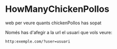 # HowManyChickenPollos
web per veure quants chickenPollos has sopat

Només has d'afegir a la url el usuari que vols veure:
```
http:exemple.com/?user=usuari
```
